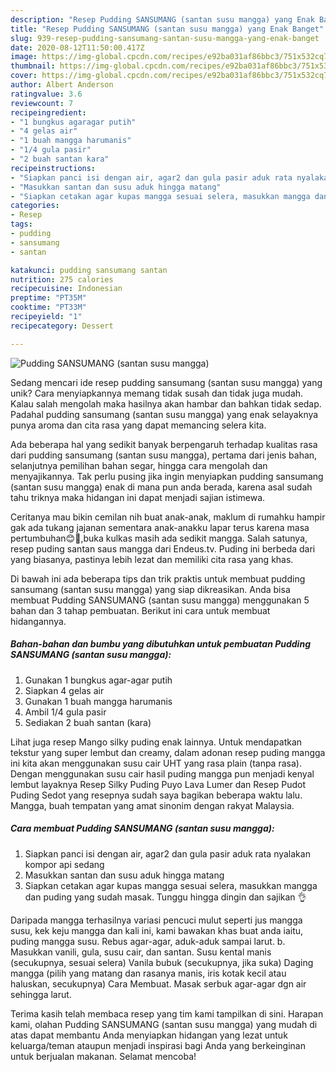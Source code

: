 ```yaml
---
description: "Resep Pudding SANSUMANG (santan susu mangga) yang Enak Banget"
title: "Resep Pudding SANSUMANG (santan susu mangga) yang Enak Banget"
slug: 939-resep-pudding-sansumang-santan-susu-mangga-yang-enak-banget
date: 2020-08-12T11:50:00.417Z
image: https://img-global.cpcdn.com/recipes/e92ba031af86bbc3/751x532cq70/pudding-sansumang-santan-susu-mangga-foto-resep-utama.jpg
thumbnail: https://img-global.cpcdn.com/recipes/e92ba031af86bbc3/751x532cq70/pudding-sansumang-santan-susu-mangga-foto-resep-utama.jpg
cover: https://img-global.cpcdn.com/recipes/e92ba031af86bbc3/751x532cq70/pudding-sansumang-santan-susu-mangga-foto-resep-utama.jpg
author: Albert Anderson
ratingvalue: 3.6
reviewcount: 7
recipeingredient:
- "1 bungkus agaragar putih"
- "4 gelas air"
- "1 buah mangga harumanis"
- "1/4 gula pasir"
- "2 buah santan kara"
recipeinstructions:
- "Siapkan panci isi dengan air, agar2 dan gula pasir aduk rata nyalakan kompor api sedang"
- "Masukkan santan dan susu aduk hingga matang"
- "Siapkan cetakan agar kupas mangga sesuai selera, masukkan mangga dan puding yang sudah masak. Tunggu hingga dingin dan sajikan 👌"
categories:
- Resep
tags:
- pudding
- sansumang
- santan

katakunci: pudding sansumang santan 
nutrition: 275 calories
recipecuisine: Indonesian
preptime: "PT35M"
cooktime: "PT33M"
recipeyield: "1"
recipecategory: Dessert

---
```



![Pudding SANSUMANG (santan susu mangga)](https://img-global.cpcdn.com/recipes/e92ba031af86bbc3/751x532cq70/pudding-sansumang-santan-susu-mangga-foto-resep-utama.jpg)

Sedang mencari ide resep pudding sansumang (santan susu mangga) yang unik? Cara menyiapkannya memang tidak susah dan tidak juga mudah. Kalau salah mengolah maka hasilnya akan hambar dan bahkan tidak sedap. Padahal pudding sansumang (santan susu mangga) yang enak selayaknya punya aroma dan cita rasa yang dapat memancing selera kita.

Ada beberapa hal yang sedikit banyak berpengaruh terhadap kualitas rasa dari pudding sansumang (santan susu mangga), pertama dari jenis bahan, selanjutnya pemilihan bahan segar, hingga cara mengolah dan menyajikannya. Tak perlu pusing jika ingin menyiapkan pudding sansumang (santan susu mangga) enak di mana pun anda berada, karena asal sudah tahu triknya maka hidangan ini dapat menjadi sajian istimewa.

Ceritanya mau bikin cemilan nih buat anak-anak, maklum di rumahku hampir gak ada tukang jajanan sementara anak-anakku lapar terus karena masa pertumbuhan😊🤭,buka kulkas masih ada sedikit mangga. Salah satunya, resep puding santan saus mangga dari Endeus.tv. Puding ini berbeda dari yang biasanya, pastinya lebih lezat dan memiliki cita rasa yang khas.


Di bawah ini ada beberapa tips dan trik praktis untuk membuat pudding sansumang (santan susu mangga) yang siap dikreasikan. Anda bisa membuat Pudding SANSUMANG (santan susu mangga) menggunakan 5 bahan dan 3 tahap pembuatan. Berikut ini cara untuk membuat hidangannya.

<!--inarticleads1-->

##### Bahan-bahan dan bumbu yang dibutuhkan untuk pembuatan Pudding SANSUMANG (santan susu mangga):

1. Gunakan 1 bungkus agar-agar putih
1. Siapkan 4 gelas air
1. Gunakan 1 buah mangga harumanis
1. Ambil 1/4 gula pasir
1. Sediakan 2 buah santan (kara)


Lihat juga resep Mango silky puding enak lainnya. Untuk mendapatkan tekstur yang super lembut dan creamy, dalam adonan resep puding mangga ini kita akan menggunakan susu cair UHT yang rasa plain (tanpa rasa). Dengan menggunakan susu cair hasil puding mangga pun menjadi kenyal lembut layaknya Resep Silky Puding Puyo Lava Lumer dan Resep Pudot Puding Sedot yang resepnya sudah saya bagikan beberapa waktu lalu. Mangga, buah tempatan yang amat sinonim dengan rakyat Malaysia. 

<!--inarticleads2-->

##### Cara membuat Pudding SANSUMANG (santan susu mangga):

1. Siapkan panci isi dengan air, agar2 dan gula pasir aduk rata nyalakan kompor api sedang
1. Masukkan santan dan susu aduk hingga matang
1. Siapkan cetakan agar kupas mangga sesuai selera, masukkan mangga dan puding yang sudah masak. Tunggu hingga dingin dan sajikan 👌


Daripada mangga terhasilnya variasi pencuci mulut seperti jus mangga susu, kek keju mangga dan kali ini, kami bawakan khas buat anda iaitu, puding mangga susu. Rebus agar-agar, aduk-aduk sampai larut. b. Masukkan vanili, gula, susu cair, dan santan. Susu kental manis (secukupnya, sesuai selera) Vanila bubuk (secukupnya, jika suka) Daging mangga (pilih yang matang dan rasanya manis, iris kotak kecil atau haluskan, secukupnya) Cara Membuat. Masak serbuk agar-agar dgn air sehingga larut. 

Terima kasih telah membaca resep yang tim kami tampilkan di sini. Harapan kami, olahan Pudding SANSUMANG (santan susu mangga) yang mudah di atas dapat membantu Anda menyiapkan hidangan yang lezat untuk keluarga/teman ataupun menjadi inspirasi bagi Anda yang berkeinginan untuk berjualan makanan. Selamat mencoba!
